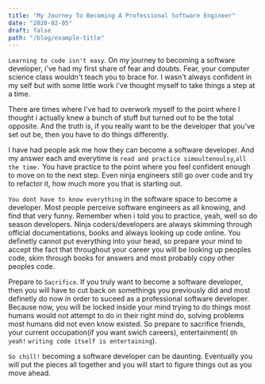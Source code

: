 ```yaml
---
title: "My Journey To Becoming A Professional Software Engineer"
date: "2020-02-05"
draft: false
path: "/blog/example-title"
---
```


`Learning to code isn't easy`. On my journey to becoming a software developer, i've had my first share of fear and doubts. Fear, your computer science class wouldn't teach you to brace for. I wasn't always confident in my self but with some little work i've thought myself to take things a step at a time. 

There are times where I've had to overwork myself to the point where I thought i actually knew a bunch of stuff but turned out to be the total opposite. And the truth is, if you really want to be the developer that you've set out be, then you have to do things differently.

I have had people ask me how they can become a software developer. And my answer each and everytime is `read and practice simoultenoulsy`,`all the time.` You have practice to the point where you feel confident enough to move on to the next step. Even ninja engineers still go over code and try to refactor it, how much more you that is starting out. 

`You dont have to know everything` in the software space to become a developer. Most people perceive software engineers as all knowing, and find that very funny. Remember when i told you to practice, yeah, well so do season developers. Ninja coders/developers are always skimming through official documentations, books and always looking up code online. You definetly cannot put everything into your head, so prepare your mind to accept the fact that throughout your career you will be looking up peoples code, skim through books for answers and most probably copy other peoples code.

Prepare to `Sacrifice`. If you truly want to become a software developer, then you will have to cut back on somethings you previously did and most definetly do now in order to suceed as a professional software developer. Because now, you will be locked inside your mind trying to do things most humans would not attempt to do in their right mind do, solving problems most humans did not even know existed. So prepare to sacrifice friends, your current occupation(if you want swich careers), entertainment( `Oh yeah!` `writing code itself is entertaining`). 

`So chill!` becoming a software developer can be daunting. Eventually you will put the pieces all together and you will start to figure things out as you move ahead.



